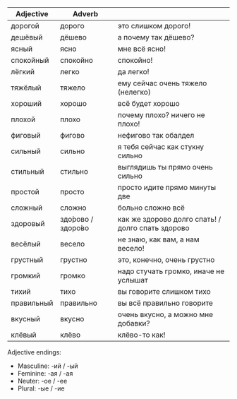 | Adjective | Adverb | |
| ------------- | ------------- | ------------- |
| дорогой | дорого | это слишком дорого! |
| дешёвый | дёшево | а почему так дёшево? |
| ясный | ясно | мне всё ясно! |
| спокойный | спокойно | спокойно! |
| лёгкий | легко | да легко! |
| тяжёлый | тяжело | ему сейчас очень тяжело (нелегко) |
| хороший | хорошо | всё будет хорошо |
| плохой | плохо | почему плохо? ничего не плохо! |
| фиговый | фигово | нефигово так обалдел |
| сильный | сильно | я тебя сейчас как стукну сильно |
| стильный | стильно | выглядишь ты прямо очень сильно |
| простой | просто | просто идите прямо минуты две |
| сложный | сложно | больно сложно всё |
| здоровый | здо́рово / здоро́во | как же здорово долго спать! / долго спать здорово |
| весёлый | весело | не знаю, как вам, а нам весело! |
| грустный | грустно | это, конечно, очень грустно |
| громкий | громко | надо стучать громко, иначе не услышат |
| тихий | тихо | вы говорите слишком тихо |
| правильный | правильно | вы всё правильно говорите |
| вкусный | вкусно | очень вкусно, a можно мне добавки?|
| клёвый | клёво | клёво-то как! |

Adjective endings:

* Masculine: -ий / -ый
* Feminine: -ая / -ая
* Neuter: -ое / -ее
* Plural: -ые / -ие
